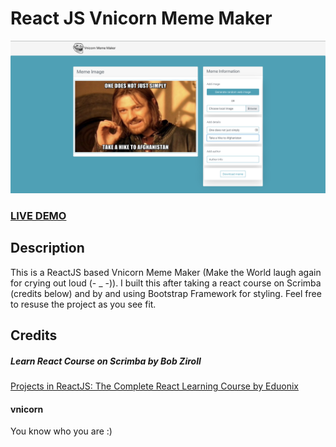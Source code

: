 # React JS Vnicorn Meme Maker        
![ReactJS Vnicorn Meme Maker  ](vnicorn-meme-Screenshot.png?raw=true "ReactJS Vnicorn Meme Maker  ")
### <a href="https://innowhat.github.io/vnicorn-meme-maker">LIVE DEMO</a> 

## Description
This is a ReactJS based Vnicorn Meme Maker (Make the World laugh again for crying out loud (- _ -)). I built this after taking a react course on Scrimba (credits below) and by and using Bootstrap Framework for styling.  Feel free to resuse the project as you see fit.


## Credits
##### Learn React Course on Scrimba by Bob Ziroll
<a href="https://scrimba.com/g/glearnreact">Projects in ReactJS: The Complete React Learning Course by Eduonix</a>

#### vnicorn
You know who you are :)

